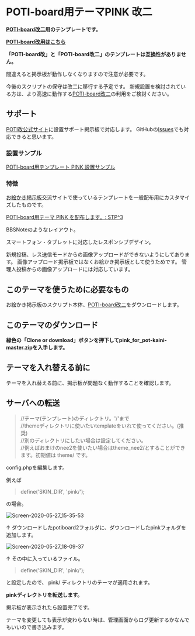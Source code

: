 # POTI-board用テーマPINK 改二

**[POTI-board改二](https://github.com/sakots/poti-kaini)用のテンプレートです。**

**[POTI-board改用はこちら](https://github.com/satopian/pink)**

**「POTI-board改」と「POTI-board改二」のテンプレートは互換性がありません。**

間違えると掲示板が動作しなくなりますので注意が必要です。

今後のスクリプトの保守は改二に移行する予定です。
新規設置を検討されている方は、より高速に動作する[POTI-board改二](https://github.com/sakots/poti-kaini)の利用をご検討ください。

## サポート

[POTI改公式サイト](https://poti-k.info/)に設置サポート掲示板で対応します。
GitHubの[Issues](https://github.com/satopian/pink_for_pot-kaini/issues)でも対応できると思います。

### 設置サンプル

[POTI-board用テンプレート PINK 設置サンプル](https://pbbs.sakura.ne.jp/cgi/neosample/poti/)

### 特徴

[お絵かき掲示板](https://pbbs.sakura.ne.jp/)交流サイトで使っているテンプレートを一般配布用にカスタマイズしたものです。

[POTI-board用テーマ PINK を配布します。: STP^3](http://stp.sblo.jp/article/182310034.html)

BBSNoteのようなレイアウト。

スマートフォン・タブレットに対応したレスポンシブデザイン。

新規投稿、レス送信モードからの画像アップロードができないようにしてあります。
画像アップロード掲示板ではなくお絵かき掲示板として使うためです。
管理人投稿からの画像アップロードには対応しています。

## このテーマを使うために必要なもの

お絵かき掲示板のスクリプト本体、[POTI-board改二](https://github.com/sakots/poti-kaini)をダウンロードします。

## このテーマのダウンロード 

**緑色の「Clone or download」ボタンを押下してpink_for_pot-kaini-master.zipを入手します。**

## テーマを入れ替える前に ##

テーマを入れ替える前に、掲示板が問題なく動作することを確認します。

## サーバへの転送

> //テーマ(テンプレート)のディレクトリ。'/'まで  
> //themeディレクトリに使いたいtemplateをいれて使ってください。(推奨)  
> //別のディレクトリにしたい場合は設定してください。  
> //例えばおまけのnee2を使いたい場合はtheme_nee2/とすることができます。初期値は theme/ です。  

config.phpを編集します。

例えば

> define('SKIN_DIR', 'pink/');

の場合。

![Screen-2020-05-27_15-35-53](https://user-images.githubusercontent.com/44894014/83000244-0ed13280-a045-11ea-92f1-37c6d6238a72.png)

↑
ダウンロードしたpotiboard2フォルダに、ダウンロードしたpinkフォルダを追加します。


![Screen-2020-05-27_18-09-37](https://user-images.githubusercontent.com/44894014/83000458-5c4d9f80-a045-11ea-8a31-94ce1f2df273.png)

↑
その中に入っているファイル。


> define('SKIN_DIR', 'pink/');

と設定したので、 pink/ ディレクトリのテーマが適用されます。

**pinkディレクトリを転送します。**

掲示板が表示されたら設置完了です。

テーマを変更しても表示が変わらない時は、管理画面からログ更新するかなんでもいいので書き込みます。
